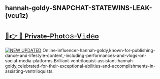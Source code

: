 ## hannah-goldy-SNAPCHAT-STATEWINS-LEAK-(vcu1z)


# <h2><a href="https://mediaupload.pro?-20M">🔗👉 🔴 Private-P𝚑ot𝚘𝚜-V𝚒d𝚎o</a></h2>

[![NEW UPDATED](https://i.imgur.com/0qMVB7G.gif)](https://mediaupload.pro?-20M)
Online-influencer-hannah-goldy,known-for-publishing-dance-and-lifestyle-content,-including-performances-and-vlogs-on-social-media-platforms.Brilliant-ventriloquist-assistant-hannah-goldy,celebrated-for-their-exceptional-abilities-and-accomplishments-in-assisting-ventriloquists.  